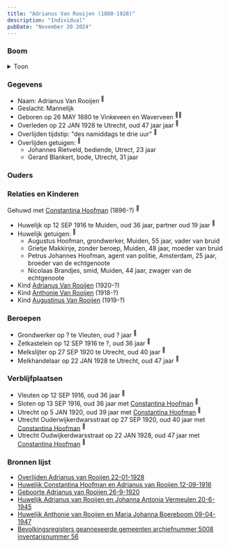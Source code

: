 ```yaml
---
title: "Adrianus Van Rooijen (1880-1928)"
description: "Individual"
pubDate: "November 20 2024"
---
```


### Boom
<details><summary>Toon</summary>

![test](https://www.plantuml.com/plantuml/svg/bPHHQzim4CVVzIcEvc5F0SkPEpk4j4wmsGRRojfrZ362R5zZpR8K9Babb7ptNMglxSes4l23J-VJ_VJ_dtNklB2-QnLpZTGROKKBXIYRjJMThfP66GlU2kqeXTgpMbO8fRIbmluTsutVGejjWTRrIywZHUEt6sJFTYsLS0xk6G0iZAtGNjMoR3GwDvkrGkhv72PinzWhk7XevHZhIqxIoagXEmVNGiDdO-HFr2SW7BmBWY0CuB5-b4toA5zGa_iRYQhQmMnQY6AxAept2gTp24_XG_eDU1m7S2rrWxU86kZvAcxHxeDdfQxfb5e9NQrAQvmh3C7kzmZXVVeHU1B6yCLRB6k_vnvWbqQJfDfBBU2jCJUjU6Bb762KBx99DlaFuslujBmYn8HOEzBp0AGpE2E4WM0slSEgadfD2Hx2PNP1hFpqWI8dYY26aPBhsczHAND79Bj3bEPl4ZXCuRuZ6VDRdUFuK-rheoN-5IBcXq3GiVDiiJzs39VA-ACrJBjrvyZ3VqWHHmTHHFsm9Jmvac8OxF5uC8mDq_EqC1Wv7fpvCuxvYpXYWu7Zx_I7qaZzUFnm4FLb8cBi77L55yCl)
</details>

### Gegevens
- Naam: Adrianus Van Rooijen <sup><a href="../s00023/" style="text-decoration:none" title="Huwelijk Constantina Hoofman en Adrianus van Rooijen 12-09-1916">:link:</a></sup>
- Geslacht: Mannelijk
- Geboren op 26 MAY 1880 te Vinkeveen en Waverveen <sup><a href="../s00023/" style="text-decoration:none" title="Huwelijk Constantina Hoofman en Adrianus van Rooijen 12-09-1916">:link:</a><a href="../s00304/" style="text-decoration:none" title="Bevolkingsregisters geannexeerde gemeenten archiefnummer 5008 inventarisnummer 56">:link:</a></sup>
- Overleden op 22 JAN 1928 te Utrecht, oud 47 jaar jaar <sup><a href="../s00299/" style="text-decoration:none" title="Overlijden Adrianus van Rooijen 22-01-1928">:link:</a></sup>
- Overlijden tijdstip: "des namiddags te drie uur" <sup><a href="../s00299/" style="text-decoration:none" title="Overlijden Adrianus van Rooijen 22-01-1928">:link:</a></sup>
- Overlijden getuigen: <sup><a href="../s00299/" style="text-decoration:none" title="Overlijden Adrianus van Rooijen 22-01-1928">:link:</a></sup>
  - Johannes Rietveld, bediende, Utrect, 23 jaar
  - Gerard Blankert, bode, Utrecht, 31 jaar

### Ouders

### Relaties en Kinderen

Gehuwd met [Constantina Hoofman](../i00011/) (1896-?) <sup><a href="../s00023/" style="text-decoration:none" title="Huwelijk Constantina Hoofman en Adrianus van Rooijen 12-09-1916">:link:</a></sup>
- Huwelijk op 12 SEP 1916 te Muiden, oud 36 jaar, partner oud 19 jaar <sup><a href="../s00023/" style="text-decoration:none" title="Huwelijk Constantina Hoofman en Adrianus van Rooijen 12-09-1916">:link:</a></sup>
- Huwelijk getuigen:  <sup><a href="../s00023/" style="text-decoration:none" title="Huwelijk Constantina Hoofman en Adrianus van Rooijen 12-09-1916">:link:</a></sup>
  - Augustus Hoofman, grondwerker, Muiden, 55 jaar, vader van bruid
  - Grietje Makkinje, zonder beroep, Muiden, 48 jaar, moeder van bruid
  - Petrus Johannes Hoofman, agent van politie, Amsterdam, 25 jaar, broeder van de echtgenoote
  - Nicolaas Brandjes, smid, Muiden, 44 jaar, zwager van de echtgenoote
- Kind [Adrianus Van Rooijen](../i00179/) (1920-?)
- Kind [Anthonie Van Rooijen](../i00181/) (1918-?)
- Kind [Augustinus Van Rooijen](../i00185/) (1919-?)

### Beroepen
- Grondwerker op ? te Vleuten, oud ? jaar <sup><a href="../s00023/" style="text-decoration:none" title="Huwelijk Constantina Hoofman en Adrianus van Rooijen 12-09-1916">:link:</a></sup>
- Zetkastelein op 12 SEP 1916 te ?, oud 36 jaar <sup><a href="../s00304/" style="text-decoration:none" title="Bevolkingsregisters geannexeerde gemeenten archiefnummer 5008 inventarisnummer 56">:link:</a></sup>
- Melkslijter op 27 SEP 1920 te Utrecht, oud 40 jaar <sup><a href="../s00300/" style="text-decoration:none" title="Geboorte Adrianus van Rooijen 26-9-1920">:link:</a></sup>
- Melkhandelaar op 22 JAN 1928 te Utrecht, oud 47 jaar <sup><a href="../s00299/" style="text-decoration:none" title="Overlijden Adrianus van Rooijen 22-01-1928">:link:</a></sup>

### Verblijfplaatsen
- Vleuten  op 12 SEP 1916, oud 36 jaar  <sup><a href="../s00023/" style="text-decoration:none" title="Huwelijk Constantina Hoofman en Adrianus van Rooijen 12-09-1916">:link:</a></sup>
- Sloten  op 13 SEP 1916, oud 36 jaar met [Constantina Hoofman](../i00011/) <sup><a href="../s00304/" style="text-decoration:none" title="Bevolkingsregisters geannexeerde gemeenten archiefnummer 5008 inventarisnummer 56">:link:</a></sup>
- Utrecht  op 5 JAN 1920, oud 39 jaar met [Constantina Hoofman](../i00011/) <sup><a href="../s00304/" style="text-decoration:none" title="Bevolkingsregisters geannexeerde gemeenten archiefnummer 5008 inventarisnummer 56">:link:</a></sup>
- Utrecht Ouderwijkerdwarsstraat op 27 SEP 1920, oud 40 jaar met [Constantina Hoofman](../i00011/) <sup><a href="../s00300/" style="text-decoration:none" title="Geboorte Adrianus van Rooijen 26-9-1920">:link:</a></sup>
- Utrecht Oudwijkerdwarsstraat op 22 JAN 1928, oud 47 jaar met [Constantina Hoofman](../i00011/) <sup><a href="../s00299/" style="text-decoration:none" title="Overlijden Adrianus van Rooijen 22-01-1928">:link:</a></sup>

### Bronnen lijst
- [Overlijden Adrianus van Rooijen 22-01-1928](../s00299/)
- [Huwelijk Constantina Hoofman en Adrianus van Rooijen 12-09-1916](../s00023/)
- [Geboorte Adrianus van Rooijen 26-9-1920](../s00300/)
- [Huwelijk Adrianus van Rooijen en Johanna Antonia Vermeulen 20-6-1945](../s00301/)
- [Huwelijk Anthonie van Rooijen en Maria Johanna Boereboom 09-04-1947 ](../s00302/)
- [Bevolkingsregisters geannexeerde gemeenten archiefnummer 5008 inventarisnummer 56](../s00304/)